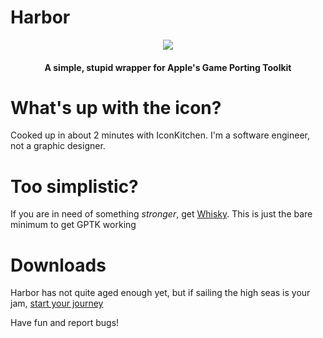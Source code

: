 # Harbor
<p align="center">
  <img src="https://raw.githubusercontent.com/ohaiibuzzle/Harbor/senpai/Harbor/Assets.xcassets/AppIcon.appiconset/AppIcon-256.png">
  <h4 align="center">A simple, stupid wrapper for Apple's Game Porting Toolkit</p>
</p>
  
# What's up with the icon?
Cooked up in about 2 minutes with IconKitchen. I'm a software engineer, not a graphic designer.

# Too simplistic?
If you are in need of something *stronger*, get [Whisky](https://github.com/IsaacMarovitz/Whisky). This is just the bare minimum to get GPTK working

# Downloads
Harbor has not quite aged enough yet, but if sailing the high seas is your jam, [start your journey](https://github.com/ohaiibuzzle/Harbor/releases)

Have fun and report bugs!
